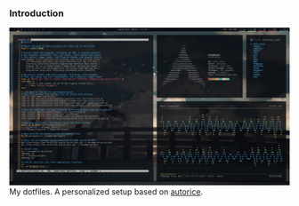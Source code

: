 ### Introduction
![preview](screenshot.png)
My dotfiles. A personalized setup based on [autorice](https://github.com/tonijarjour/autorice).
